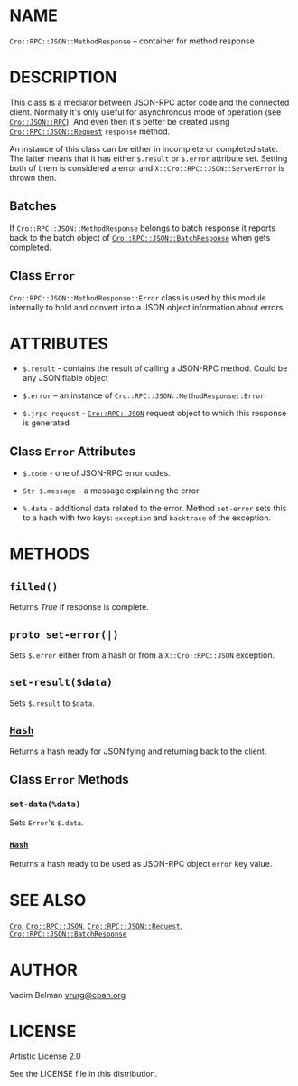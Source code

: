 NAME
====

`Cro::RPC::JSON::MethodResponse` – container for method response

DESCRIPTION
===========

This class is a mediator between JSON-RPC actor code and the connected client. Normally it's only useful for asynchronous mode of operation (see [`Cro::JSON::RPC`](https://modules.raku.org/dist/Cro::JSON::RPC)). And even then it's better be created using [`Cro::RPC::JSON::Request`](https://github.com/vrurg/raku-Cro-RPC-JSON/blob/v0.1.3/docs/md/Cro/RPC/JSON/Request.md) `response` method.

An instance of this class can be either in incomplete or completed state. The latter means that it has either `$.result` or `$.error` attribute set. Setting both of them is considered a error and `X::Cro::RPC::JSON::ServerError` is thrown then.

Batches
-------

If `Cro::RPC::JSON::MethodResponse` belongs to batch response it reports back to the batch object of [`Cro::RPC::JSON::BatchResponse`](https://github.com/vrurg/raku-Cro-RPC-JSON/blob/v0.1.3/docs/md/Cro/RPC/JSON/BatchResponse.md) when gets completed.

Class `Error`
-------------

`Cro::RPC::JSON::MethodResponse::Error` class is used by this module internally to hold and convert into a JSON object information about errors.

ATTRIBUTES
==========

  * `$.result` - contains the result of calling a JSON-RPC method. Could be any JSONifiable object

  * `$.error` – an instance of `Cro::RPC::JSON::MethodResponse::Error`

  * `$.jrpc-request` - [`Cro::RPC::JSON`](https://github.com/vrurg/raku-Cro-RPC-JSON/blob/v0.1.3/docs/md/Cro/RPC/JSON.md) request object to which this response is generated

Class `Error` Attributes
------------------------

  * `$.code` - one of JSON-RPC error codes.

  * `Str $.message` – a message explaining the error

  * `%.data` - additional data related to the error. Method `set-error` sets this to a hash with two keys: `exception` and `backtrace` of the exception.

METHODS
=======

`filled()`
----------

Returns *True* if response is complete.

`proto set-error(|)`
--------------------

Sets `$.error` either from a hash or from a `X::Cro::RPC::JSON` exception.

`set-result($data)`
-------------------

Sets `$.result` to `$data`.

[`Hash`](https://docs.raku.org/type/Hash)
-----------------------------------------

Returns a hash ready for JSONifying and returning back to the client.

Class `Error` Methods
---------------------

### `set-data(%data)`

Sets `Error`'s `$.data`.

### [`Hash`](https://docs.raku.org/type/Hash)

Returns a hash ready to be used as JSON-RPC object `error` key value.

SEE ALSO
========

[`Cro`](https://cro.services), [`Cro::RPC::JSON`](https://github.com/vrurg/raku-Cro-RPC-JSON/blob/v0.1.3/docs/md/Cro/RPC/JSON.md), [`Cro::RPC::JSON::Request`](https://github.com/vrurg/raku-Cro-RPC-JSON/blob/v0.1.3/docs/md/Cro/RPC/JSON/Request.md), [`Cro::RPC::JSON::BatchResponse`](https://github.com/vrurg/raku-Cro-RPC-JSON/blob/v0.1.3/docs/md/Cro/RPC/JSON/BatchResponse.md)

AUTHOR
======

Vadim Belman <vrurg@cpan.org>

LICENSE
=======

Artistic License 2.0

See the LICENSE file in this distribution.

